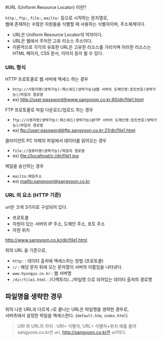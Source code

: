 #URL (Uniform Resource Locator) 이란?

`http:`, `ftp:`, `file:`, `mailto:` 등으로 시작하는 문자열로,  
웹에 존재하는 수많은 자원들을 식별할 때 사용하는 식별자이며, 주소체계이다.

- URL은 Uniform Resource Locator의 약자이다. 
- URL은 웹에서 주어진 고유 리소스 주소이다. 
- 이론적으로 각각의 유효한 URL은 고유한 리소스를 가리키며 이러한 리소스는 HTML 페이지, CSS 문서, 이미지 등이 될 수 있다.

### URL 형식

HTTP 프로토콜로 웹 서버에 액세스 하는 경우

- `http://사용자명(생략가능):패스워드(생략가능)@웹 서버의 도메인명:포트번호(생략가능)/파일의 경로명`
- ex) <http://user:password@www.sangyoon.co.kr:80/dir/file1.html>

FTP 프로토콜로 파일 다운로드/업로드 하는 경우

- `ftp://사용자명(생략가능):패스워드(생략가능)@FTP 서버의 도메인명:포트번호(생략가능)/파일의 경로명`
- ex) <ftp://user:password@ftp.sangyoon.co.kr:21/dir/file1.html>

클라이언트 PC 자체의 파일에서 데이터를 읽어오는 경우

- `file://컴퓨터명(생략가능)/파일의 경로명`
- ex) <file://localhost/c:/dir/file1.jpg>

메일을 송신하는 경우

- `mailto:메일주소`
- ex) <mailto:sangyoon@sangyoon.co.kr>

### URL 의 요소 (HTTP 기준)

url은 크게 3가지로 구성되어 있다.

- 프로토콜
- 자원이 있는 서버의 IP 주소, 도메인 주소, 포트 주소
- 자원 위치

http://www.sangyoon.co.kr/dir/file1.html

위의 URL 을 기준으로,

- `http:` : 데이터 출처에 액세스하는 방법 (프로토콜)
- `//` : 해당 문자 뒤에 오는 문자열이 서버의 이름임을 나타낸다.
- `www.hyungyu.co.kr` : 웹 서버명
- `/dir/file1.html` : /디렉토리/.../파일명 으로 되어있는 데이터 출처의 경로명

## 파일명을 생략한 경우

위의 나온 URL과 다르게 `/`로 끝나는 URL은 파일명을 생략한 경우로,  
서버측에서 설정한 파일을 액세스한다. (`default.htm`, `index.html`)

> URI 와 URL의 차이 :
> URI= 식별자, URL= 식별자+위치
> 예를 들어 sangyoon.co.kr은 uri, http://sangyoon.co.kr은 url이다.
